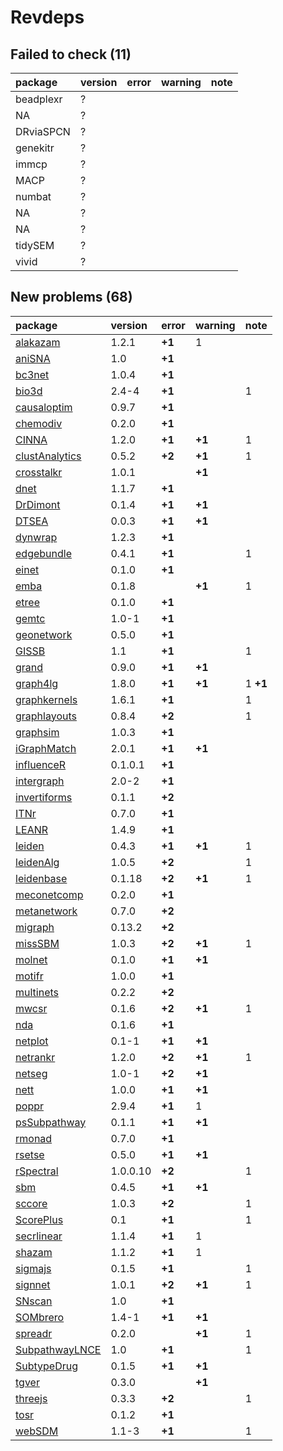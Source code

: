 # Revdeps

## Failed to check (11)

|package   |version |error |warning |note |
|:---------|:-------|:-----|:-------|:----|
|beadplexr |?       |      |        |     |
|NA        |?       |      |        |     |
|DRviaSPCN |?       |      |        |     |
|genekitr  |?       |      |        |     |
|immcp     |?       |      |        |     |
|MACP      |?       |      |        |     |
|numbat    |?       |      |        |     |
|NA        |?       |      |        |     |
|NA        |?       |      |        |     |
|tidySEM   |?       |      |        |     |
|vivid     |?       |      |        |     |

## New problems (68)

|package        |version  |error  |warning |note     |
|:--------------|:--------|:------|:-------|:--------|
|[alakazam](problems.md#alakazam)|1.2.1    |__+1__ |1       |         |
|[aniSNA](problems.md#anisna)|1.0      |__+1__ |        |         |
|[bc3net](problems.md#bc3net)|1.0.4    |__+1__ |        |         |
|[bio3d](problems.md#bio3d)|2.4-4    |__+1__ |        |1        |
|[causaloptim](problems.md#causaloptim)|0.9.7    |__+1__ |        |         |
|[chemodiv](problems.md#chemodiv)|0.2.0    |__+1__ |        |         |
|[CINNA](problems.md#cinna)|1.2.0    |__+1__ |__+1__  |1        |
|[clustAnalytics](problems.md#clustanalytics)|0.5.2    |__+2__ |__+1__  |1        |
|[crosstalkr](problems.md#crosstalkr)|1.0.1    |       |__+1__  |         |
|[dnet](problems.md#dnet)|1.1.7    |__+1__ |        |         |
|[DrDimont](problems.md#drdimont)|0.1.4    |__+1__ |__+1__  |         |
|[DTSEA](problems.md#dtsea)|0.0.3    |__+1__ |__+1__  |         |
|[dynwrap](problems.md#dynwrap)|1.2.3    |__+1__ |        |         |
|[edgebundle](problems.md#edgebundle)|0.4.1    |__+1__ |        |1        |
|[einet](problems.md#einet)|0.1.0    |__+1__ |        |         |
|[emba](problems.md#emba)|0.1.8    |       |__+1__  |1        |
|[etree](problems.md#etree)|0.1.0    |__+1__ |        |         |
|[gemtc](problems.md#gemtc)|1.0-1    |__+1__ |        |         |
|[geonetwork](problems.md#geonetwork)|0.5.0    |__+1__ |        |         |
|[GISSB](problems.md#gissb)|1.1      |__+1__ |        |1        |
|[grand](problems.md#grand)|0.9.0    |__+1__ |__+1__  |         |
|[graph4lg](problems.md#graph4lg)|1.8.0    |__+1__ |__+1__  |1 __+1__ |
|[graphkernels](problems.md#graphkernels)|1.6.1    |__+1__ |        |1        |
|[graphlayouts](problems.md#graphlayouts)|0.8.4    |__+2__ |        |1        |
|[graphsim](problems.md#graphsim)|1.0.3    |__+1__ |        |         |
|[iGraphMatch](problems.md#igraphmatch)|2.0.1    |__+1__ |__+1__  |         |
|[influenceR](problems.md#influencer)|0.1.0.1  |__+1__ |        |         |
|[intergraph](problems.md#intergraph)|2.0-2    |__+1__ |        |         |
|[invertiforms](problems.md#invertiforms)|0.1.1    |__+2__ |        |         |
|[ITNr](problems.md#itnr)|0.7.0    |__+1__ |        |         |
|[LEANR](problems.md#leanr)|1.4.9    |__+1__ |        |         |
|[leiden](problems.md#leiden)|0.4.3    |__+1__ |__+1__  |1        |
|[leidenAlg](problems.md#leidenalg)|1.0.5    |__+2__ |        |1        |
|[leidenbase](problems.md#leidenbase)|0.1.18   |__+2__ |__+1__  |1        |
|[meconetcomp](problems.md#meconetcomp)|0.2.0    |__+1__ |        |         |
|[metanetwork](problems.md#metanetwork)|0.7.0    |__+2__ |        |         |
|[migraph](problems.md#migraph)|0.13.2   |__+2__ |        |         |
|[missSBM](problems.md#misssbm)|1.0.3    |__+2__ |__+1__  |1        |
|[molnet](problems.md#molnet)|0.1.0    |__+1__ |__+1__  |         |
|[motifr](problems.md#motifr)|1.0.0    |__+1__ |        |         |
|[multinets](problems.md#multinets)|0.2.2    |__+2__ |        |         |
|[mwcsr](problems.md#mwcsr)|0.1.6    |__+2__ |__+1__  |1        |
|[nda](problems.md#nda)|0.1.6    |__+1__ |        |         |
|[netplot](problems.md#netplot)|0.1-1    |__+1__ |__+1__  |         |
|[netrankr](problems.md#netrankr)|1.2.0    |__+2__ |__+1__  |1        |
|[netseg](problems.md#netseg)|1.0-1    |__+2__ |__+1__  |         |
|[nett](problems.md#nett)|1.0.0    |__+1__ |__+1__  |         |
|[poppr](problems.md#poppr)|2.9.4    |__+1__ |1       |         |
|[psSubpathway](problems.md#pssubpathway)|0.1.1    |__+1__ |__+1__  |         |
|[rmonad](problems.md#rmonad)|0.7.0    |__+1__ |        |         |
|[rsetse](problems.md#rsetse)|0.5.0    |__+1__ |__+1__  |         |
|[rSpectral](problems.md#rspectral)|1.0.0.10 |__+2__ |        |1        |
|[sbm](problems.md#sbm)|0.4.5    |__+1__ |__+1__  |         |
|[sccore](problems.md#sccore)|1.0.3    |__+2__ |        |1        |
|[ScorePlus](problems.md#scoreplus)|0.1      |__+1__ |        |1        |
|[secrlinear](problems.md#secrlinear)|1.1.4    |__+1__ |1       |         |
|[shazam](problems.md#shazam)|1.1.2    |__+1__ |1       |         |
|[sigmajs](problems.md#sigmajs)|0.1.5    |__+1__ |        |1        |
|[signnet](problems.md#signnet)|1.0.1    |__+2__ |__+1__  |1        |
|[SNscan](problems.md#snscan)|1.0      |__+1__ |        |         |
|[SOMbrero](problems.md#sombrero)|1.4-1    |__+1__ |__+1__  |         |
|[spreadr](problems.md#spreadr)|0.2.0    |       |__+1__  |1        |
|[SubpathwayLNCE](problems.md#subpathwaylnce)|1.0      |__+1__ |        |1        |
|[SubtypeDrug](problems.md#subtypedrug)|0.1.5    |__+1__ |__+1__  |         |
|[tgver](problems.md#tgver)|0.3.0    |       |__+1__  |         |
|[threejs](problems.md#threejs)|0.3.3    |__+2__ |        |1        |
|[tosr](problems.md#tosr)|0.1.2    |__+1__ |        |         |
|[webSDM](problems.md#websdm)|1.1-3    |__+1__ |        |1        |

